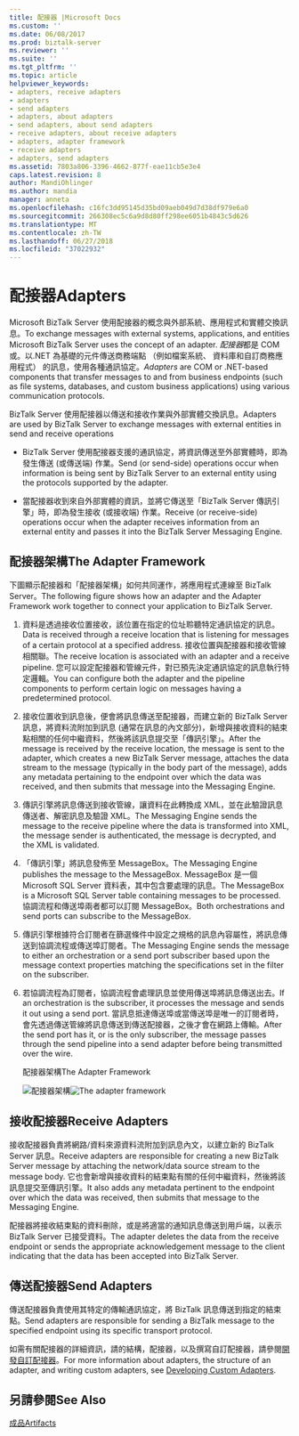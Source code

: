 ```yaml
---
title: 配接器 |Microsoft Docs
ms.custom: ''
ms.date: 06/08/2017
ms.prod: biztalk-server
ms.reviewer: ''
ms.suite: ''
ms.tgt_pltfrm: ''
ms.topic: article
helpviewer_keywords:
- adapters, receive adapters
- adapters
- send adapters
- adapters, about adapters
- send adapters, about send adapters
- receive adapters, about receive adapters
- adapters, adapter framework
- receive adapters
- adapters, send adapters
ms.assetid: 7803a806-3396-4662-877f-eae11cb5e3e4
caps.latest.revision: 8
author: MandiOhlinger
ms.author: mandia
manager: anneta
ms.openlocfilehash: c16fc3dd95145d35bd09aeb049d7d38df979e6a0
ms.sourcegitcommit: 266308ec5c6a9d8d80ff298ee6051b4843c5d626
ms.translationtype: MT
ms.contentlocale: zh-TW
ms.lasthandoff: 06/27/2018
ms.locfileid: "37022932"
---
```

# <a name="adapters"></a><span data-ttu-id="72b5c-102">配接器</span><span class="sxs-lookup"><span data-stu-id="72b5c-102">Adapters</span></span>
<span data-ttu-id="72b5c-103">Microsoft BizTalk Server 使用配接器的概念與外部系統、應用程式和實體交換訊息。</span><span class="sxs-lookup"><span data-stu-id="72b5c-103">To exchange messages with external systems, applications, and entities Microsoft BizTalk Server uses the concept of an adapter.</span></span> <span data-ttu-id="72b5c-104">*配接器*都是 COM 或。以.NET 為基礎的元件傳送商務端點 （例如檔案系統、 資料庫和自訂商務應用程式） 的訊息，使用各種通訊協定。</span><span class="sxs-lookup"><span data-stu-id="72b5c-104">*Adapters* are COM or .NET-based components that transfer messages to and from business endpoints (such as file systems, databases, and custom business applications) using various communication protocols.</span></span>  
  
 <span data-ttu-id="72b5c-105">BizTalk Server 使用配接器以傳送和接收作業與外部實體交換訊息。</span><span class="sxs-lookup"><span data-stu-id="72b5c-105">Adapters are used by BizTalk Server to exchange messages with external entities in send and receive operations</span></span>  
  
-   <span data-ttu-id="72b5c-106">BizTalk Server 使用配接器支援的通訊協定，將資訊傳送至外部實體時，即為發生傳送 (或傳送端) 作業。</span><span class="sxs-lookup"><span data-stu-id="72b5c-106">Send (or send-side) operations occur when information is being sent by BizTalk Server to an external entity using the protocols supported by the adapter.</span></span>  
  
-   <span data-ttu-id="72b5c-107">當配接器收到來自外部實體的資訊，並將它傳送至「BizTalk Server 傳訊引擎」時，即為發生接收 (或接收端) 作業。</span><span class="sxs-lookup"><span data-stu-id="72b5c-107">Receive (or receive-side) operations occur when the adapter receives information from an external entity and passes it into the BizTalk Server Messaging Engine.</span></span>  
  
## <a name="the-adapter-framework"></a><span data-ttu-id="72b5c-108">配接器架構</span><span class="sxs-lookup"><span data-stu-id="72b5c-108">The Adapter Framework</span></span>  
 <span data-ttu-id="72b5c-109">下圖顯示配接器和「配接器架構」如何共同運作，將應用程式連線至 BizTalk Server。</span><span class="sxs-lookup"><span data-stu-id="72b5c-109">The following figure shows how an adapter and the Adapter Framework work together to connect your application to BizTalk Server.</span></span>  
  
1. <span data-ttu-id="72b5c-110">資料是透過接收位置接收，該位置在指定的位址聆聽特定通訊協定的訊息。</span><span class="sxs-lookup"><span data-stu-id="72b5c-110">Data is received through a receive location that is listening for messages of a certain protocol at a specified address.</span></span> <span data-ttu-id="72b5c-111">接收位置與配接器和接收管線相關聯。</span><span class="sxs-lookup"><span data-stu-id="72b5c-111">The receive location is associated with an adapter and a receive pipeline.</span></span> <span data-ttu-id="72b5c-112">您可以設定配接器和管線元件，對已預先決定通訊協定的訊息執行特定邏輯。</span><span class="sxs-lookup"><span data-stu-id="72b5c-112">You can configure both the adapter and the pipeline components to perform certain logic on messages having a predetermined protocol.</span></span>  
  
2. <span data-ttu-id="72b5c-113">接收位置收到訊息後，便會將訊息傳送至配接器，而建立新的 BizTalk Server 訊息，將資料流附加到訊息 (通常在訊息的內文部分)，新增與接收資料的結束點相關的任何中繼資料，然後將該訊息提交至「傳訊引擎」。</span><span class="sxs-lookup"><span data-stu-id="72b5c-113">After the message is received by the receive location, the message is sent to the adapter, which creates a new BizTalk Server message, attaches the data stream to the message (typically in the body part of the message), adds any metadata pertaining to the endpoint over which the data was received, and then submits that message into the Messaging Engine.</span></span>  
  
3. <span data-ttu-id="72b5c-114">傳訊引擎將訊息傳送到接收管線，讓資料在此轉換成 XML，並在此驗證訊息傳送者、解密訊息及驗證 XML。</span><span class="sxs-lookup"><span data-stu-id="72b5c-114">The Messaging Engine sends the message to the receive pipeline where the data is transformed into XML, the message sender is authenticated, the message is decrypted, and the XML is validated.</span></span>  
  
4. <span data-ttu-id="72b5c-115">「傳訊引擎」將訊息發佈至 MessageBox。</span><span class="sxs-lookup"><span data-stu-id="72b5c-115">The Messaging Engine publishes the message to the MessageBox.</span></span> <span data-ttu-id="72b5c-116">MessageBox 是一個 Microsoft SQL Server 資料表，其中包含要處理的訊息。</span><span class="sxs-lookup"><span data-stu-id="72b5c-116">The MessageBox is a Microsoft SQL Server table containing messages to be processed.</span></span> <span data-ttu-id="72b5c-117">協調流程和傳送埠兩者都可以訂閱 MessageBox。</span><span class="sxs-lookup"><span data-stu-id="72b5c-117">Both orchestrations and send ports can subscribe to the MessageBox.</span></span>  
  
5. <span data-ttu-id="72b5c-118">傳訊引擎根據符合訂閱者在篩選條件中設定之規格的訊息內容屬性，將訊息傳送到協調流程或傳送埠訂閱者。</span><span class="sxs-lookup"><span data-stu-id="72b5c-118">The Messaging Engine sends the message to either an orchestration or a send port subscriber based upon the message context properties matching the specifications set in the filter on the subscriber.</span></span>  
  
6. <span data-ttu-id="72b5c-119">若協調流程為訂閱者，協調流程會處理訊息並使用傳送埠將訊息傳送出去。</span><span class="sxs-lookup"><span data-stu-id="72b5c-119">If an orchestration is the subscriber, it processes the message and sends it out using a send port.</span></span> <span data-ttu-id="72b5c-120">當訊息抵達傳送埠或當傳送埠是唯一的訂閱者時，會先透過傳送管線將訊息傳送到傳送配接器，之後才會在網路上傳輸。</span><span class="sxs-lookup"><span data-stu-id="72b5c-120">After the send port has it, or is the only subscriber, the message passes through the send pipeline into a send adapter before being transmitted over the wire.</span></span>  
  
   <span data-ttu-id="72b5c-121">配接器架構</span><span class="sxs-lookup"><span data-stu-id="72b5c-121">The Adapter Framework</span></span>  
  
   <span data-ttu-id="72b5c-122">![配接器架構](../core/media/ebiz-sdk-adpttoday.gif "ebiz_sdk_adpttoday")</span><span class="sxs-lookup"><span data-stu-id="72b5c-122">![The adapter framework](../core/media/ebiz-sdk-adpttoday.gif "ebiz_sdk_adpttoday")</span></span>  
  
## <a name="receive-adapters"></a><span data-ttu-id="72b5c-123">接收配接器</span><span class="sxs-lookup"><span data-stu-id="72b5c-123">Receive Adapters</span></span>  
 <span data-ttu-id="72b5c-124">接收配接器負責將網路/資料來源資料流附加到訊息內文，以建立新的 BizTalk Server 訊息。</span><span class="sxs-lookup"><span data-stu-id="72b5c-124">Receive adapters are responsible for creating a new BizTalk Server message by attaching the network/data source stream to the message body.</span></span> <span data-ttu-id="72b5c-125">它也會新增與接收資料的結束點有關的任何中繼資料，然後將該訊息提交至傳訊引擎。</span><span class="sxs-lookup"><span data-stu-id="72b5c-125">It also adds any metadata pertinent to the endpoint over which the data was received, then submits that message to the Messaging Engine.</span></span>  
  
 <span data-ttu-id="72b5c-126">配接器將接收結束點的資料刪除，或是將適當的通知訊息傳送到用戶端，以表示 BizTalk Server 已接受資料。</span><span class="sxs-lookup"><span data-stu-id="72b5c-126">The adapter deletes the data from the receive endpoint or sends the appropriate acknowledgement message to the client indicating that the data has been accepted into BizTalk Server.</span></span>  
  
## <a name="send-adapters"></a><span data-ttu-id="72b5c-127">傳送配接器</span><span class="sxs-lookup"><span data-stu-id="72b5c-127">Send Adapters</span></span>  
 <span data-ttu-id="72b5c-128">傳送配接器負責使用其特定的傳輸通訊協定，將 BizTalk 訊息傳送到指定的結束點。</span><span class="sxs-lookup"><span data-stu-id="72b5c-128">Send adapters are responsible for sending a BizTalk message to the specified endpoint using its specific transport protocol.</span></span>  
  
 <span data-ttu-id="72b5c-129">如需有關配接器的詳細資訊，請的結構，配接器，以及撰寫自訂配接器，請參閱[開發自訂配接器](../core/developing-custom-adapters.md)。</span><span class="sxs-lookup"><span data-stu-id="72b5c-129">For more information about adapters, the structure of an adapter, and writing custom adapters, see [Developing Custom Adapters](../core/developing-custom-adapters.md).</span></span>  
  
## <a name="see-also"></a><span data-ttu-id="72b5c-130">另請參閱</span><span class="sxs-lookup"><span data-stu-id="72b5c-130">See Also</span></span>  
 [<span data-ttu-id="72b5c-131">成品</span><span class="sxs-lookup"><span data-stu-id="72b5c-131">Artifacts</span></span>](../core/artifacts.md)
